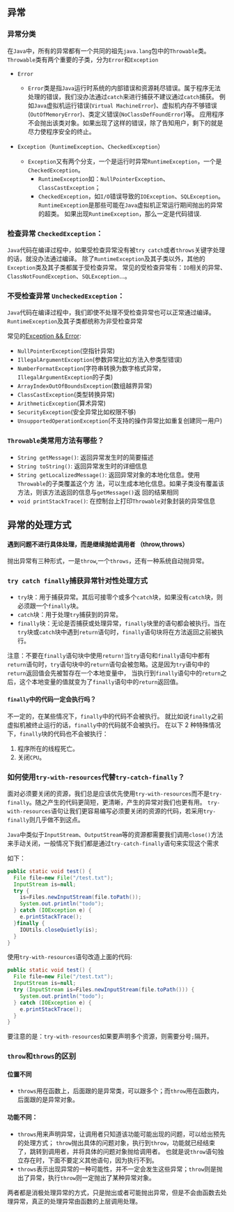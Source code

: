 ## 异常

### 异常分类
在`Java`中，所有的异常都有一个共同的祖先`java.lang`包中的`Throwable`类。
`Throwable`类有两个重要的⼦类，分为`Error`和`Exception`

- `Error`
  - `Error`类是指`Java`运行时系统的内部错误和资源耗尽错误。属于程序⽆法处理的错误，我们没办法通过`catch`来进行捕获不建议通过`catch`捕获。
  例如`Java`虚拟机运行错误(`Virtual MachineError`)、虚拟机内存不够错误(`OutOfMemoryError`)、类定义错误(`NoClassDefFoundError`)等。
  应用程序不会抛出该类对象。如果出现了这样的错误，除了告知用户，剩下的就是尽力使程序安全的终止。

- `Exception`（`RuntimeException`、`CheckedException`）
  - `Exception`又有两个分支，一个是运行时异常`RuntimeException`，一个是`CheckedException`。
    - `RuntimeException`如：`NullPointerException`、`ClassCastException`；
    - `CheckedException`，如`I/O`错误导致的`IOException`、`SQLException`。
    `RuntimeException`是那些可能在`Java`虚拟机正常运行期间抛出的异常的超类。
    如果出现`RuntimeException`，那么一定是代码错误.

### 检查异常 `CheckedException`：
`Java`代码在编译过程中，如果受检查异常没有被`try catch`或者`throws`关键字处理的话，就没办法通过编译。
除了`RuntimeException`及其⼦类以外，其他的`Exception`类及其⼦类都属于受检查异常。
常⻅的受检查异常有：`IO`相关的异常、`ClassNotFoundException`、`SQLException`...。

### 不受检查异常 `UncheckedException`：
`Java`代码在编译过程中，我们即使不处理不受检查异常也可以正常通过编译。
`RuntimeException`及其⼦类都统称为⾮受检查异常

常⻅的[Exception && Error](exception_error.md):
- `NullPointerException`(空指针异常)
- `IllegalArgumentException`(参数异常比如方法入参类型错误)
- `NumberFormatException`(字符串转换为数字格式异常，`IllegalArgumentException`的⼦类)
- `ArrayIndexOutOfBoundsException`(数组越界异常)
- `ClassCastException`(类型转换异常)
- `ArithmeticException`(算术异常)
- `SecurityException`(安全异常比如权限不够)
- `UnsupportedOperationException`(不⽀持的操作异常比如重复创建同一用户)

### `Throwable`类常用方法有哪些？
- `String getMessage()`: 返回异常发生时的简要描述
- `String toString()`: 返回异常发生时的详细信息
- `String getLocalizedMessage()`: 返回异常对象的本地化信息。使用`Throwable`的⼦类覆盖这个方
法，可以生成本地化信息。如果⼦类没有覆盖该方法，则该方法返回的信息与`getMessage()`返
回的结果相同
- `void printStackTrace()`: 在控制台上打印`Throwable`对象封装的异常信息

## 异常的处理方式
#### 遇到问题不进行具体处理，而是继续抛给调用者 （throw,throws）
抛出异常有三种形式，一是`throw`,一个`throws`，还有一种系统自动抛异常。

### `try catch finally`捕获异常针对性处理方式
- `try`块：用于捕获异常。其后可接零个或多个`catch`块，如果没有`catch`块，则必须跟一个`finally`块。
- `catch`块：用于处理`try`捕获到的异常。
- `finally`块：⽆论是否捕获或处理异常，`finally`块⾥的语句都会被执行。当在`try`块或`catch`块中遇到`return`语句时，`finally`语句块将在方法返回之前被执行。
  
注意：不要在`finally`语句块中使用`return!`当`try`语句和`finally`语句中都有`return`语句时，`try`语句块中的`return`语句会被忽略。这是因为`try`语句中的`return`返回值会先被暂存在一个本地变量中，
当执行到`finally`语句中的`return`之后，这个本地变量的值就变为了`finally`语句中的`return`返回值。

#### `finally`中的代码一定会执行吗？
不一定的，在某些情况下，`finally`中的代码不会被执行。
就比如说`finally`之前虚拟机被终止运行的话，`finally`中的代码就不会被执行。
在以下 2 种特殊情况下，`finally`块的代码也不会被执行：
1. 程序所在的线程死亡。
2. 关闭`CPU`。

### 如何使用`try-with-resources`代替`try-catch-finally`？
面对必须要关闭的资源，我们总是应该优先使用`try-with-resources`而不是`try-finally`。随之产生的代码更简短，更清晰，产生的异常对我们也更有用。
`try-with-resources`语句让我们更容易编写必须要关闭的资源的代码，若采用`try-finally`则几乎做不到这点。

`Java`中类似于`InputStream`、`OutputStream`等的资源都需要我们调用`close()`方法来手动关闭，一般情况下我们都是通过`try-catch-finally`语句来实现这个需求

如下：
~~~java
public static void test() {
  File file=new File("/test.txt");
  InputStream is=null;
  try {
    is=Files.newInputStream(file.toPath());
    System.out.println("todo");
  } catch (IOException e) {
    e.printStackTrace();
  }finally {
    IOUtils.closeQuietly(is);
  }
}
~~~

使用`try-with-resources`语句改造上面的代码:
~~~java
public static void test() {
  File file=new File("/test.txt");
  InputStream is=null;
  try (InputStream is=Files.newInputStream(file.toPath())) {
    System.out.println("todo");
  } catch (IOException e) {
    e.printStackTrace();
  }
}
~~~
要注意的是：`try-with-resources`如果要声明多个资源，则需要分号`;`隔开。

### `throw`和`throws`的区别
#### 位置不同
- `throws`用在函数上，后面跟的是异常类，可以跟多个；而`throw`用在函数内，后面跟的是异常对象。

#### 功能不同：
- `throws`用来声明异常，让调用者只知道该功能可能出现的问题，可以给出预先的处理方式；
  `throw`抛出具体的问题对象，执行到`throw`，功能就已经结束了，跳转到调用者，并将具体的问题对象抛给调用者。
  也就是说`throw`语句独立存在时，下面不要定义其他语句，因为执行不到。
- `throws`表示出现异常的一种可能性，并不一定会发生这些异常；`throw`则是抛出了异常，执行`throw`则一定抛出了某种异常对象。

两者都是消极处理异常的方式，只是抛出或者可能抛出异常，但是不会由函数去处理异常，真正的处理异常由函数的上层调用处理。
